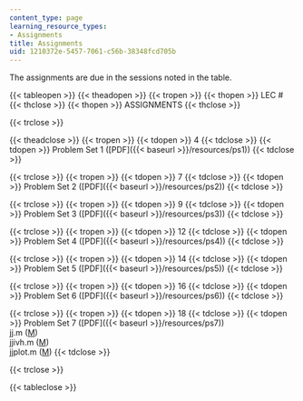 ```yaml
---
content_type: page
learning_resource_types:
- Assignments
title: Assignments
uid: 1210372e-5457-7061-c56b-38348fcd705b
---
```


The assignments are due in the sessions noted in the table.

{{< tableopen >}}
{{< theadopen >}}
{{< tropen >}}
{{< thopen >}}
LEC #
{{< thclose >}}
{{< thopen >}}
ASSIGNMENTS
{{< thclose >}}

{{< trclose >}}

{{< theadclose >}}
{{< tropen >}}
{{< tdopen >}}
4
{{< tdclose >}}
{{< tdopen >}}
Problem Set 1 ([PDF]({{< baseurl >}}/resources/ps1))
{{< tdclose >}}

{{< trclose >}}
{{< tropen >}}
{{< tdopen >}}
7
{{< tdclose >}}
{{< tdopen >}}
Problem Set 2 ([PDF]({{< baseurl >}}/resources/ps2))
{{< tdclose >}}

{{< trclose >}}
{{< tropen >}}
{{< tdopen >}}
9
{{< tdclose >}}
{{< tdopen >}}
Problem Set 3 ([PDF]({{< baseurl >}}/resources/ps3))
{{< tdclose >}}

{{< trclose >}}
{{< tropen >}}
{{< tdopen >}}
12
{{< tdclose >}}
{{< tdopen >}}
Problem Set 4 ([PDF]({{< baseurl >}}/resources/ps4))
{{< tdclose >}}

{{< trclose >}}
{{< tropen >}}
{{< tdopen >}}
14
{{< tdclose >}}
{{< tdopen >}}
Problem Set 5 ([PDF]({{< baseurl >}}/resources/ps5))
{{< tdclose >}}

{{< trclose >}}
{{< tropen >}}
{{< tdopen >}}
16
{{< tdclose >}}
{{< tdopen >}}
Problem Set 6 ([PDF]({{< baseurl >}}/resources/ps6))
{{< tdclose >}}

{{< trclose >}}
{{< tropen >}}
{{< tdopen >}}
18
{{< tdclose >}}
{{< tdopen >}}
Problem Set 7 ([PDF]({{< baseurl >}}/resources/ps7))  
jj.m ([M](/courses/electrical-engineering-and-computer-science/6-763-applied-superconductivity-fall-2005/assignments/jj.m))  
jjivh.m ([M](/courses/electrical-engineering-and-computer-science/6-763-applied-superconductivity-fall-2005/assignments/jjivh.m))  
jjplot.m ([M](/courses/electrical-engineering-and-computer-science/6-763-applied-superconductivity-fall-2005/assignments/jjplot.m))
{{< tdclose >}}

{{< trclose >}}

{{< tableclose >}}